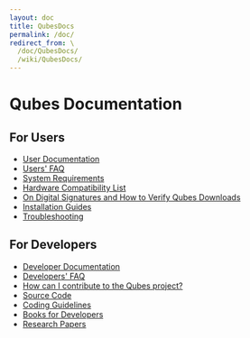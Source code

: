 ```yaml
---
layout: doc
title: QubesDocs
permalink: /doc/
redirect_from: \
  /doc/QubesDocs/
  /wiki/QubesDocs/
---
```


Qubes Documentation
===================

For Users
---------

-   [User Documentation](/wiki/UserDoc/)
-   [Users' FAQ](/wiki/UserFaq/)
-   [System Requirements](/wiki/SystemRequirements/)
-   [Hardware Compatibility List](/wiki/HCL/)
-   [On Digital Signatures and How to Verify Qubes Downloads](/wiki/VerifyingSignatures/)
-   [Installation Guides](/wiki/QubesDownloads/)
-   [Troubleshooting](/wiki/TroubleShooting/)

For Developers
--------------

-   [Developer Documentation](/wiki/SystemDoc/)
-   [Developers' FAQ](/wiki/DevelFaq/)
-   [How can I contribute to the Qubes project?](/wiki/ContributingHowto/)
-   [Source Code](/wiki/SourceCode/)
-   [Coding Guidelines](/wiki/CodingStyle/)
-   [Books for Developers](/wiki/DevelBooks/)
-   [Research Papers](/wiki/QubesResearch/)

